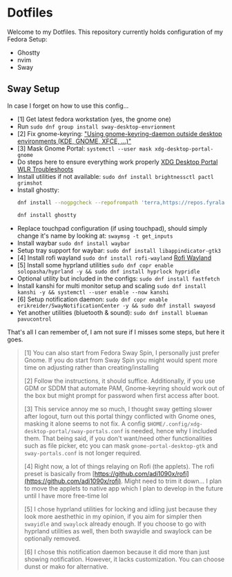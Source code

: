# Dotfiles

Welcome to my Dotfiles. This repository currently holds configuration of my Fedora Setup:

- Ghostty
- nvim
- Sway

## Sway Setup

In case I forget on how to use this config...

- [1] Get latest fedora workstation (yes, the gnome one)
- Run `sudo dnf group install sway-desktop-envrionment`
- [2] Fix gnome-keyring: ["Using gnome-keyring-daemon outside desktop environments (KDE, GNOME, XFCE, ...)"](https://wiki.archlinux.org/title/GNOME/Keyring)
- [3] Mask Gnome Portal: `systemctl --user mask xdg-desktop-portal-gnome`
- Do steps here to ensure everything work properly [XDG Desktop Portal WLR Troubleshoots](https://github.com/emersion/xdg-desktop-portal-wlr/wiki/%22It-doesn't-work%22-Troubleshooting-Checklist)
- Install utilities if not available: `sudo dnf install brightnessctl pactl grimshot`
- Install ghostty:
    ```bash 
    dnf install --nogpgcheck --repofrompath 'terra,https://repos.fyralabs.com/terra$releasever' terra-release

    dnf install ghostty
    ```
- Replace touchpad configuration (if using touchpad), should simply change it's name by looking at: `swaymsg -t get_inputs`
- Install waybar `sudo dnf install waybar`
- Setup tray support for waybar: `sudo dnf install libappindicator-gtk3`
- [4] Install rofi wayland `sudo dnf install rofi-wayland` [Rofi Wayland]( https://github.com/lbonn/rofi)
- [5] Install some hyprland utilities `sudo dnf copr enable solopasha/hyprland -y && sudo dnf install hyprlock hypridle`
- Optional utility but included in the configs: `sudo dnf install fastfetch`
- Install kanshi for multi monitor setup and scaling `sudo dnf install kanshi -y && systemctl --user enable --now kanshi`
- [6] Setup notification daemon: `sudo dnf copr enable erikreider/SwayNotificationCenter -y && sudo dnf install swayosd`
- Yet another utilities (bluetooth & sound): `sudo dnf install blueman pavucontrol`

That's all I can remember of, I am not sure if I misses some steps, but here it goes.

> [1] You can also start from Fedora Sway Spin, I personally just prefer Gnome. If you do start from Sway Spin you might would spent more time on adjusting rather than creating/installing
>
> [2] Follow the instructions, it should suffice. Additionally, if you use GDM or SDDM that automate PAM, Gnome-keyring should work out of the box but might prompt for password when first access after boot.
>
> [3] This service annoy me so much, I thought sway getting slower after logout, turn out this portal thingy conflicted with Gnome ones, masking it alone seems to not fix. A config `$HOME/.config/xdg-desktop-portal/sway-portals.conf` is needed, hence why I included them. That being said, if you don't want/need other functionalities such as file picker, etc you can mask `gnome-portal-desktop-gtk` and `sway-portals.conf` is not longer required.
>
> [4] Right now, a lot of things relaying on Rofi (the applets). The rofi preset is basically from [https://github.com/adi1090x/rofi](https://github.com/adi1090x/rofi). Might need to trim it down... I plan to move the applets to native app which I plan to develop in the future until I have more free-time lol
> 
> [5] I chose hyprland utilities for locking and idling just because they look more aesthethic in my opinion, if you aim for simpler then `swayidle` and `swaylock` already enough. If you choose to go with hyprland utilities as well, then both swayidle and swaylock can be optionally removed.
>
> [6] I chose this notification daemon because it did more than just showing notification. However, it lacks customization. You can choose dunst or mako for alternative.
